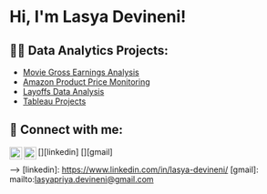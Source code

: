 <h1>Hi, I'm Lasya Devineni!</h1>

<h2>👨‍💻 Data Analytics Projects:</h2>


  - [Movie Gross Earnings Analysis](https://github.com/Lasya476/PortfolioProject/blob/main/Movie%20Correlation%20in%20Python%20.ipynb)
  - [Amazon Product Price Monitoring](https://github.com/Lasya476/PortfolioProject/blob/main/Amazon%20Web%20Scraping%20Project%20.ipynb)
  - [Layoffs Data Analysis](https://github.com/Lasya476/PortfolioProject/blob/main/Exploratory%20Data%20Analysis%20(Layoffs).sql)
  - [Tableau Projects](https://public.tableau.com/app/profile/lasya3731/vizzes)

 <!--
 <h2> Certifications </h2>
   
  
  -->

<h2> 🤳 Connect with me:</h2>

[<img align="left" alt="Lasya Devineni | LinkedIn" width="22px" src="https://cdn.jsdelivr.net/npm/simple-icons@v3/icons/linkedin.svg" />][linkedin]
[<img align="left" alt="Lasya Devineni | Gmail" width="22px" src="https://cdn.jsdelivr.net/npm/simple-icons@v3/icons/gmail.svg" />][gmail]




  -->
[linkedin]: https://www.linkedin.com/in/lasya-devineni/
[gmail]: mailto:lasyapriya.devineni@gmail.com
